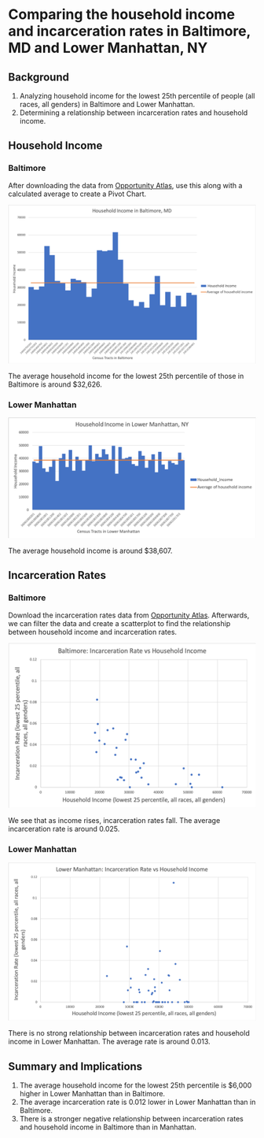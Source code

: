 # Comparing the household income and incarceration rates in Baltimore, MD and Lower Manhattan, NY
## Background
1. Analyzing household income for the lowest 25th percentile of people (all races, all genders) in Baltimore and Lower Manhattan. 
2. Determining a relationship between incarceration rates and household income. 

## Household Income
### Baltimore
After downloading the data from [Opportunity Atlas](https://www.opportunityatlas.org), use this along with a calculated average to create a Pivot Chart.

![alt_text](https://github.com/AndrealZhang/Comparing-baltimore-lower-manhattan-household-income-incarceration-rate/blob/master/Baltimore_Pivot.png)

The average household income for the lowest 25th percentile of those in Baltimore is around $32,626. 

### Lower Manhattan

![alt_text](https://github.com/AndrealZhang/Comparing-baltimore-lower-manhattan-household-income-incarceration-rate/blob/master/Manhattan_Pivot.png)

The average household income is around $38,607.


## Incarceration Rates
### Baltimore
Download the incarceration rates data from [Opportunity Atlas](https://www.opportunityatlas.org). Afterwards, we can filter the data and create a scatterplot to find the relationship between household income and incarceration rates.

![alt_text](https://github.com/AndrealZhang/Comparing-baltimore-lower-manhattan-household-income-incarceration-rate/blob/master/Baltimore_scatterplot.png)

We see that as income rises, incarceration rates fall. The average incarceration rate is around 0.025.

### Lower Manhattan
![alt_text](https://github.com/AndrealZhang/Comparing-baltimore-lower-manhattan-household-income-incarceration-rate/blob/master/lower_manhattan_scatterplot.png) 

There is no strong relationship between incarceration rates and household income in Lower Manhattan. The average rate is around 0.013.

## Summary and Implications
1. The average household income for the lowest 25th percentile is $6,000 higher in Lower Manhattan than in Baltimore.
2. The average incarceration rate is 0.012 lower in Lower Manhattan than in Baltimore.
3. There is a stronger negative relationship between incarceration rates and household income in Baltimore than in Manhattan.

